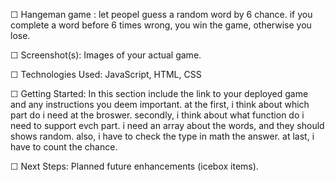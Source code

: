 ☐ Hangeman game : let peopel guess a random word by 6 chance. if you complete a word before 6 times wrong, you win the game, otherwise you lose. 

☐ Screenshot(s): Images of your actual game. 


☐ Technologies Used: JavaScript, HTML, CSS


☐ Getting Started: In this section include the link to your deployed game and any instructions you deem important. 
 at the first, i think about which part do i need at the broswer. secondly, i think about what function do i need to support evch part. i need an array about the words, and they should shows random. also, i have to check the type in math the answer. at last, i have to count the chance.

☐ Next Steps: Planned future enhancements (icebox items).



